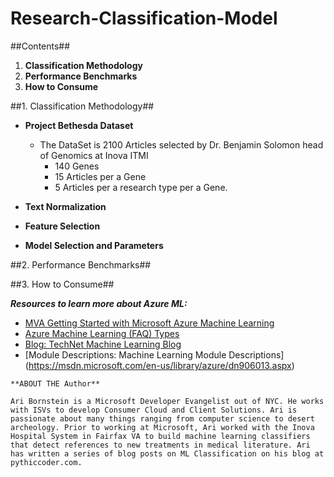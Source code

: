 # Research-Classification-Model


##Contents##
  1. **Classification Methodology**
  2. **Performance Benchmarks**
  3. **How to Consume** 

##1. Classification Methodology##
- **Project Bethesda Dataset**
    - The DataSet is 2100 Articles selected by Dr. Benjamin Solomon head of Genomics at Inova ITMI 
      - 140 Genes
      - 15 Articles per a Gene 
      - 5 Articles per a research type per a Gene.
      
- **Text Normalization**

- **Feature Selection**

- **Model Selection and Parameters**


##2. Performance Benchmarks##

##3. How to Consume##


***Resources to learn more about Azure ML:***

* [MVA Getting Started with Microsoft Azure Machine Learning](https://www.microsoftvirtualacademy.com/en-us/training-courses/getting-started-with-microsoft-azure-machine-learning-8425)
*	[Azure Machine Learning (FAQ) Types](https://azure.microsoft.com/en-us/documentation/articles/machine-learning-faq/)
* [Blog: TechNet Machine Learning Blog](http://blogs.technet.com/b/machinelearning/)
* [Module Descriptions: Machine Learning Module Descriptions] (https://msdn.microsoft.com/en-us/library/azure/dn906013.aspx)

```
**ABOUT THE Author**

Ari Bornstein is a Microsoft Developer Evangelist out of NYC. He works with ISVs to develop Consumer Cloud and Client Solutions. Ari is passionate about many things ranging from computer science to desert archeology. Prior to working at Microsoft, Ari worked with the Inova Hospital System in Fairfax VA to build machine learning classifiers that detect references to new treatments in medical literature. Ari has written a series of blog posts on ML Classification on his blog at pythiccoder.com. 

``` 

